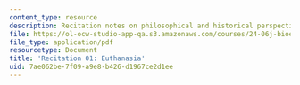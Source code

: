 ```yaml
---
content_type: resource
description: Recitation notes on philosophical and historical perspectives on euthanasia.
file: https://ol-ocw-studio-app-qa.s3.amazonaws.com/courses/24-06j-bioethics-spring-2009/7ae062be7f09a9e8b426d1967ce2d1ee_MIT24_06Js09_rec01.pdf
file_type: application/pdf
resourcetype: Document
title: 'Recitation 01: Euthanasia'
uid: 7ae062be-7f09-a9e8-b426-d1967ce2d1ee
---
```

